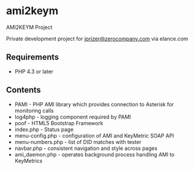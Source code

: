 ami2keym
========

AMI2KEYM Project

Private development project for jprizer@zerocompany.com via elance.com


Requirements
------------

* PHP 4.3 or later

Contents
--------

* PAMI - PHP AMI library which provides connection to Asterisk for monitoring calls
* log4php - logging component required by PAMI
* poof - HTML5 Bootstrap Framework
* index.php - Status page
* menu-config.php - configuration of AMI and KeyMetric SOAP API
* menu-numbers.php - list of DID matches with tester
* navbar.php - consistent navigation and style across pages
* ami_daemon.php - operates background process handling AMI to KeyMetrics
